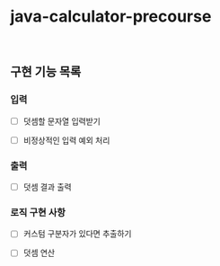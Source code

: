 # java-calculator-precourse

<br>

## 구현 기능 목록


### 입력
- [ ] 덧셈할 문자열 입력받기
- [ ] 비정상적인 입력 예외 처리


### 출력
- [ ] 덧셈 결과 출력



### 로직 구현 사항
- [ ] 커스텀 구분자가 있다면 추출하기
- [ ] 덧셈 연산

